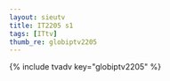 ```yaml
--- 
layout: sieutv
title: IT2205 s1
tags: [ITtv]
thumb_re: globiptv2205
---
```

{% include tvadv key="globiptv2205" %} 
